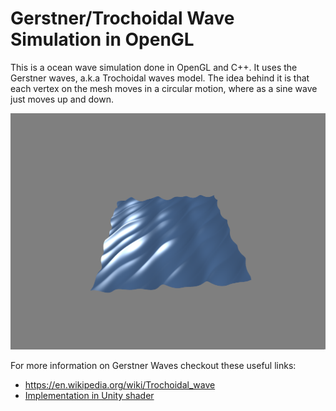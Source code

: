 # Gerstner/Trochoidal Wave Simulation in OpenGL
This is a ocean wave simulation done in OpenGL and C++. It uses the Gerstner waves, a.k.a Trochoidal waves model. The idea behind it is that each vertex on the mesh moves in a circular motion, where as a sine wave just moves up and down.

![a screenshot of a frame rendered](./screenshot/screenshot_1.png)

For more information on Gerstner Waves checkout these useful links:
* https://en.wikipedia.org/wiki/Trochoidal_wave
* [Implementation in Unity shader](https://catlikecoding.com/unity/tutorials/flow/waves/)